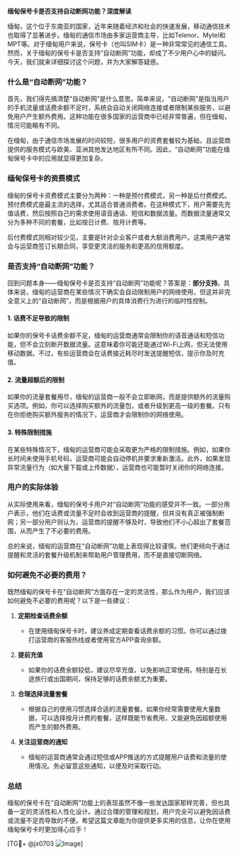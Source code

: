 **缅甸保号卡是否支持自动断网功能？深度解读**

缅甸，这个位于东南亚的国家，近年来随着经济和社会的快速发展，移动通信技术也取得了显著进步。缅甸的通信市场由多家运营商主导，比如Telenor、Mytel和MPT等。对于缅甸用户来说，保号卡（也叫SIM卡）是一种非常常见的通信工具。然而，关于缅甸的保号卡是否支持“自动断网”功能，却成了不少用户心中的疑问。今天，我们就来详细探讨这个问题，并为大家解答疑惑。

### 什么是“自动断网”功能？

首先，我们得先搞清楚“自动断网”是什么意思。简单来说，“自动断网”是指当用户的手机流量或话费余额不足时，系统会自动关闭网络连接或者限制某些服务，以避免用户产生额外费用。这种功能在很多国家的运营商中已经非常普遍，但在缅甸，情况可能略有不同。

在缅甸，由于通信市场发展的时间较短，很多用户的资费套餐较为基础，且运营商提供的服务模式与欧美、亚洲其他发达地区有所不同。因此，“自动断网”功能在缅甸保号卡中的应用就显得更加复杂。

### 缅甸保号卡的资费模式

缅甸的保号卡资费模式主要分为两种：一种是预付费模式，另一种是后付费模式。预付费模式是最主流的选择，尤其适合普通消费者。在这种模式下，用户需要先充值话费，然后按照自己的需求使用语音通话、短信和数据流量。而数据流量通常又分为多种不同的套餐，比如按日计费、按月计费等。

后付费模式则相对较少见，主要是针对企业客户或者大额消费用户。这类用户通常会与运营商签订长期合同，享受更灵活的服务和更高的信用额度。

### 是否支持“自动断网”功能？

回到问题本身——缅甸保号卡是否支持“自动断网”功能呢？答案是：**部分支持**。具体来说，缅甸的运营商在某些情况下确实会自动限制用户的网络使用，但这并非完全意义上的“自动断网”，而是根据用户的具体消费行为进行的临时性控制。

#### 1. **话费不足导致的限制**
如果你的保号卡话费余额不足，缅甸的运营商通常会限制你的语音通话和短信功能，但不会立刻断开数据流量。这意味着你可能还能通过Wi-Fi上网，但无法使用移动数据。不过，有些运营商会在话费接近耗尽时发送提醒短信，提示你及时充值。

#### 2. **流量超额后的限制**
如果你的流量套餐用尽，缅甸的运营商一般不会立即断网，而是提供额外的流量购买选项。例如，你可以选择购买额外的流量包，或者升级到更高一级的套餐。只有在你拒绝购买额外服务的情况下，运营商才会限制你的网络使用。

#### 3. **特殊限制措施**
在某些特殊情况下，缅甸的运营商可能会采取更为严格的限制措施。例如，如果你长时间未使用手机号码，运营商可能会自动停机并要求重新激活。此外，如果发现异常流量行为（如大量下载或上传数据），运营商也可能暂时关闭你的网络连接。

### 用户的实际体验

从实际使用来看，缅甸的保号卡用户对“自动断网”功能的感受并不一致。一部分用户表示，他们在话费或流量不足时会收到运营商的提醒，但并没有真正被强制断网；另一部分用户则认为，运营商的提醒不够及时，导致他们不小心超出了套餐范围，从而产生了不必要的费用。

总的来说，缅甸的运营商在“自动断网”功能上表现得比较谨慎。他们更倾向于通过提醒和灵活的套餐升级机制来帮助用户管理费用，而不是直接切断网络。

### 如何避免不必要的费用？

既然缅甸的保号卡在“自动断网”方面存在一定的灵活性，那么作为用户，我们应该如何避免不必要的费用呢？以下是一些建议：

1. **定期检查话费余额**
   - 在使用缅甸保号卡时，建议养成定期查看话费余额的习惯。你可以通过拨打运营商的客服热线或者使用官方APP查询余额。
   
2. **提前充值**
   - 如果你的话费余额较低，建议尽早充值，以免影响正常使用。特别是在长途旅行或出国期间，保持足够的话费余额尤为重要。

3. **合理选择流量套餐**
   - 根据自己的使用习惯选择合适的流量套餐。如果你经常需要使用大量数据，可以选择按月计费的套餐，这样既能节省费用，又能避免因超额使用而产生的额外费用。

4. **关注运营商的通知**
   - 缅甸的运营商通常会通过短信或APP推送的方式提醒用户话费和流量的使用情况。务必留意这些通知，以便及时采取行动。

### 总结

缅甸的保号卡在“自动断网”功能上的表现虽然不像一些发达国家那样完善，但也具备一定的灵活性和人性化设计。通过合理的管理和规划，用户完全可以避免因话费或流量不足而导致的不便。希望这篇文章能为你提供更多实用的信息，让你在使用缅甸保号卡时更加得心应手！

[TG💪+ @jx0703 ![Image](https://github.com/user-attachments/assets/dbca1d08-cadb-493c-b0ec-ad6f7a83f270)]